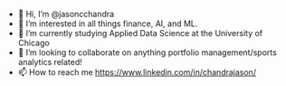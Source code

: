 - 👋 Hi, I’m @jasoncchandra
- 👀 I’m interested in all things finance, AI, and ML.
- 🌱 I’m currently studying Applied Data Science at the University of Chicago
- 💞️ I’m looking to collaborate on anything portfolio management/sports analytics related!
- 📫 How to reach me https://www.linkedin.com/in/chandrajason/

<!---
jasoncchandra/jasoncchandra is a ✨ special ✨ repository because its `README.md` (this file) appears on your GitHub profile.
You can click the Preview link to take a look at your changes.
--->
